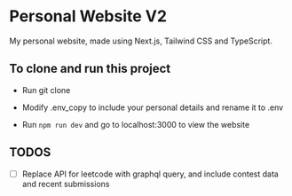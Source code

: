 # Personal Website V2

My personal website, made using Next.js, Tailwind CSS and TypeScript.

## To clone and run this project

- Run git clone

- Modify .env_copy to include your personal details and rename it to .env

- Run `npm run dev` and go to localhost:3000 to view the website

## TODOS

- [ ] Replace API for leetcode with graphql query, and include contest data and recent submissions
